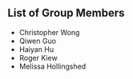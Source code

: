 
## List of Group Members

* Christopher Wong
* Qiwen Guo
* Haiyan Hu
* Roger Kiew
* Melissa Hollingshed
